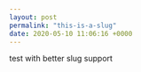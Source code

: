 ```yaml
---
layout: post
permalink: "this-is-a-slug"
date: 2020-05-10 11:06:16 +0000
---
```


test with better slug support
